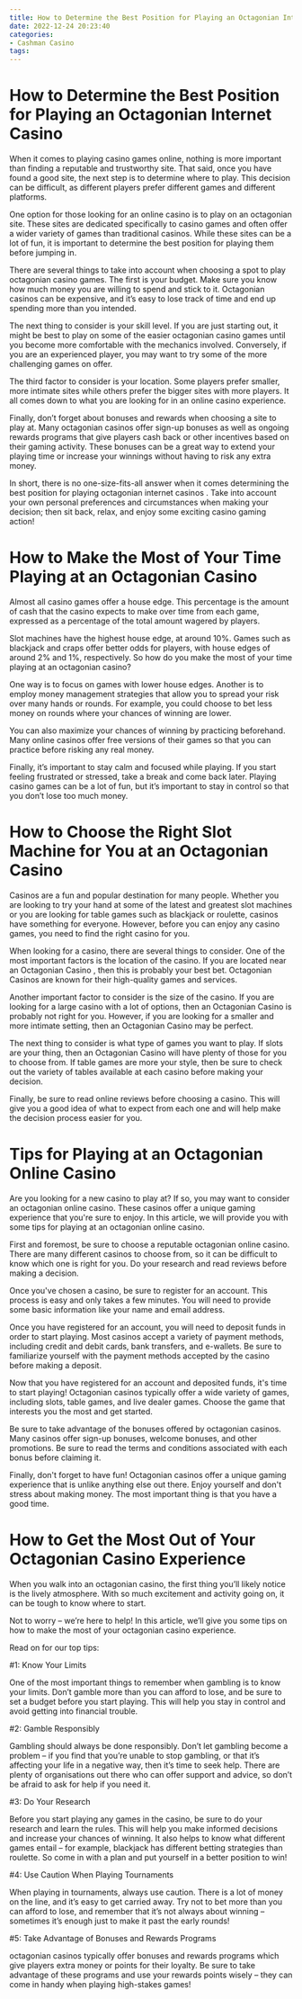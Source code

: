 ```yaml
---
title: How to Determine the Best Position for Playing an Octagonian Internet Casino 
date: 2022-12-24 20:23:40
categories:
- Cashman Casino
tags:
---
```



#  How to Determine the Best Position for Playing an Octagonian Internet Casino 

When it comes to playing casino games online, nothing is more important than finding a reputable and trustworthy site. That said, once you have found a good site, the next step is to determine where to play. This decision can be difficult, as different players prefer different games and different platforms. 

One option for those looking for an online casino is to play on an octagonian site. These sites are dedicated specifically to casino games and often offer a wider variety of games than traditional casinos. While these sites can be a lot of fun, it is important to determine the best position for playing them before jumping in. 

There are several things to take into account when choosing a spot to play octagonian casino games. The first is your budget. Make sure you know how much money you are willing to spend and stick to it. Octagonian casinos can be expensive, and it’s easy to lose track of time and end up spending more than you intended. 

The next thing to consider is your skill level. If you are just starting out, it might be best to play on some of the easier octagonian casino games until you become more comfortable with the mechanics involved. Conversely, if you are an experienced player, you may want to try some of the more challenging games on offer. 

The third factor to consider is your location. Some players prefer smaller, more intimate sites while others prefer the bigger sites with more players. It all comes down to what you are looking for in an online casino experience. 

Finally, don’t forget about bonuses and rewards when choosing a site to play at. Many octagonian casinos offer sign-up bonuses as well as ongoing rewards programs that give players cash back or other incentives based on their gaming activity. These bonuses can be a great way to extend your playing time or increase your winnings without having to risk any extra money. 

In short, there is no one-size-fits-all answer when it comes determining the best position for playing octagonian internet casinos . Take into account your own personal preferences and circumstances when making your decision; then sit back, relax, and enjoy some exciting casino gaming action!

#  How to Make the Most of Your Time Playing at an Octagonian Casino 

Almost all casino games offer a house edge. This percentage is the amount of cash that the casino expects to make over time from each game, expressed as a percentage of the total amount wagered by players.

Slot machines have the highest house edge, at around 10%. Games such as blackjack and craps offer better odds for players, with house edges of around 2% and 1%, respectively. So how do you make the most of your time playing at an octagonian casino?

One way is to focus on games with lower house edges. Another is to employ money management strategies that allow you to spread your risk over many hands or rounds. For example, you could choose to bet less money on rounds where your chances of winning are lower.

You can also maximize your chances of winning by practicing beforehand. Many online casinos offer free versions of their games so that you can practice before risking any real money.

Finally, it’s important to stay calm and focused while playing. If you start feeling frustrated or stressed, take a break and come back later. Playing casino games can be a lot of fun, but it’s important to stay in control so that you don’t lose too much money.

#  How to Choose the Right Slot Machine for You at an Octagonian Casino 

Casinos are a fun and popular destination for many people. Whether you are looking to try your hand at some of the latest and greatest slot machines or you are looking for table games such as blackjack or roulette, casinos have something for everyone. However, before you can enjoy any casino games, you need to find the right casino for you. 

When looking for a casino, there are several things to consider. One of the most important factors is the location of the casino. If you are located near an Octagonian Casino , then this is probably your best bet. Octagonian Casinos are known for their high-quality games and services. 

Another important factor to consider is the size of the casino. If you are looking for a large casino with a lot of options, then an Octagonian Casino is probably not right for you. However, if you are looking for a smaller and more intimate setting, then an Octagonian Casino may be perfect. 

The next thing to consider is what type of games you want to play. If slots are your thing, then an Octagonian Casino will have plenty of those for you to choose from. If table games are more your style, then be sure to check out the variety of tables available at each casino before making your decision. 

Finally, be sure to read online reviews before choosing a casino. This will give you a good idea of what to expect from each one and will help make the decision process easier for you.

#  Tips for Playing at an Octagonian Online Casino 

Are you looking for a new casino to play at? If so, you may want to consider an octagonian online casino. These casinos offer a unique gaming experience that you're sure to enjoy. In this article, we will provide you with some tips for playing at an octagonian online casino.

First and foremost, be sure to choose a reputable octagonian online casino. There are many different casinos to choose from, so it can be difficult to know which one is right for you. Do your research and read reviews before making a decision.

Once you've chosen a casino, be sure to register for an account. This process is easy and only takes a few minutes. You will need to provide some basic information like your name and email address.

Once you have registered for an account, you will need to deposit funds in order to start playing. Most casinos accept a variety of payment methods, including credit and debit cards, bank transfers, and e-wallets. Be sure to familiarize yourself with the payment methods accepted by the casino before making a deposit.

Now that you have registered for an account and deposited funds, it's time to start playing! Octagonian casinos typically offer a wide variety of games, including slots, table games, and live dealer games. Choose the game that interests you the most and get started.

Be sure to take advantage of the bonuses offered by octagonian casinos. Many casinos offer sign-up bonuses, welcome bonuses, and other promotions. Be sure to read the terms and conditions associated with each bonus before claiming it.

Finally, don't forget to have fun! Octagonian casinos offer a unique gaming experience that is unlike anything else out there. Enjoy yourself and don't stress about making money. The most important thing is that you have a good time.

#  How to Get the Most Out of Your Octagonian Casino Experience

When you walk into an octagonian casino, the first thing you’ll likely notice is the lively atmosphere. With so much excitement and activity going on, it can be tough to know where to start.

Not to worry – we’re here to help! In this article, we’ll give you some tips on how to make the most of your octagonian casino experience.

Read on for our top tips:

#1: Know Your Limits

One of the most important things to remember when gambling is to know your limits. Don’t gamble more than you can afford to lose, and be sure to set a budget before you start playing. This will help you stay in control and avoid getting into financial trouble.

#2: Gamble Responsibly

Gambling should always be done responsibly. Don’t let gambling become a problem – if you find that you’re unable to stop gambling, or that it’s affecting your life in a negative way, then it’s time to seek help. There are plenty of organisations out there who can offer support and advice, so don’t be afraid to ask for help if you need it.

#3: Do Your Research

Before you start playing any games in the casino, be sure to do your research and learn the rules. This will help you make informed decisions and increase your chances of winning. It also helps to know what different games entail – for example, blackjack has different betting strategies than roulette. So come in with a plan and put yourself in a better position to win!

#4: Use Caution When Playing Tournaments


When playing in tournaments, always use caution. There is a lot of money on the line, and it’s easy to get carried away. Try not to bet more than you can afford to lose, and remember that it’s not always about winning – sometimes it’s enough just to make it past the early rounds!


#5: Take Advantage of Bonuses and Rewards Programs

 octagonian casinos typically offer bonuses and rewards programs which give players extra money or points for their loyalty. Be sure to take advantage of these programs and use your rewards points wisely – they can come in handy when playing high-stakes games!